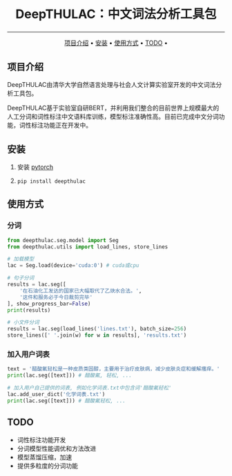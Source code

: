 <h2 align="center" style="font-size:2em;font-weight:bold">DeepTHULAC：中文词法分析工具包
</h2>




------

<p align="center">
  <a href="#项目介绍">项目介绍</a> •
  <a href="#安装">安装</a> •
  <a href="#使用方式">使用方式</a> •
  <a href="#todo">TODO</a> •
</p>



## 项目介绍

DeepTHULAC由清华大学自然语言处理与社会人文计算实验室开发的中文词法分析工具包。

DeepTHULAC基于实验室自研BERT，并利用我们整合的目前世界上规模最大的人工分词和词性标注中文语料库训练，模型标注准确性高。目前已完成中文分词功能，词性标注功能正在开发中。

## 安装

1.  安装 [pytorch](https://pytorch.org/get-started/locally/)

2. ```
   pip install deepthulac
   ```

## 使用方式

### 分词

```python
from deepthulac.seg.model import Seg
from deepthulac.utils import load_lines, store_lines

# 加载模型
lac = Seg.load(device='cuda:0') # cuda或cpu

# 句子分词
results = lac.seg([
    '在石油化工发达的国家已大幅取代了乙炔水合法。',
    '这件和服务必于今日裁剪完毕'
], show_progress_bar=False)
print(results)

# 小文件分词
results = lac.seg(load_lines('lines.txt'), batch_size=256)
store_lines([' '.join(w) for w in results], 'results.txt')
```

### 加入用户词表

```python
text = '醋酸氟轻松是一种皮质类固醇，主要用于治疗皮肤病，减少皮肤炎症和缓解瘙痒。'
print(lac.seg([text])) # 醋酸氟, 轻松, ...

# 加入用户自己提供的词表, 例如化学词表.txt中包含词'醋酸氟轻松'
lac.add_user_dict('化学词表.txt')
print(lac.seg([text])) # 醋酸氟轻松, ...
```

## TODO

* 词性标注功能开发
* 分词模型性能调优和方法改进
* 模型蒸馏压缩，加速
* 提供多粒度的分词功能
